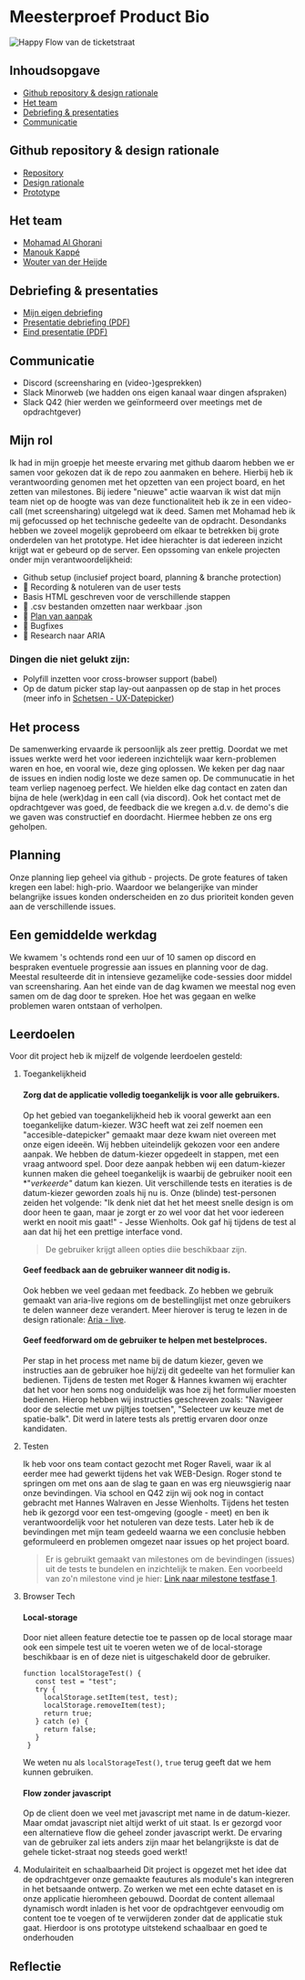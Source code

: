 # Meesterproef Product Bio
![Happy Flow van de ticketstraat](https://user-images.githubusercontent.com/33430655/84995585-79f5bc80-b14c-11ea-849b-a1d1b169dc70.gif)

## Inhoudsopgave
- [Github repository & design rationale]()
- [Het team]()
- [Debriefing & presentaties]()
- [Communicatie]()

## Github repository & design rationale 
- [Repository](https://github.com/Mokerstier/Rijksmuseum-Ticketflow)
- [Design rationale](https://github.com/Mokerstier/Rijksmuseum-Ticketflow/wiki/Design-rationale)
- [Prototype](https://rijks-ticket-flow.herokuapp.com/)

## Het team
- [Mohamad Al Ghorani](https://github.com/MohamadAlGhorani)
- [Manouk Kappé](https://github.com/ManoukK)
- [Wouter van der Heijde](https://github.com/Mokerstier)

## Debriefing & presentaties 
- [Mijn eigen debriefing](https://github.com/Mokerstier/meesterproef-1920/wiki/Debriefing)
- [Presentatie debriefing (PDF)](https://github.com/ManoukK/meesterproef-1920/files/4818881/Debriefing.pdf)
- [Eind presentatie (PDF)](https://github.com/Mokerstier/Rijksmuseum-Ticketflow/wiki/Laatste-presentatie)

## Communicatie
- Discord (screensharing en (video-)gesprekken)
- Slack Minorweb (we hadden ons eigen kanaal waar dingen afspraken)
- Slack Q42 (hier werden we geïnformeerd over meetings met de opdrachtgever)

## Mijn rol
Ik had in mijn groepje het meeste ervaring met github daarom hebben we er samen voor gekozen dat ik de repo zou aanmaken en behere. Hierbij heb ik verantwoording genomen met het opzetten van een project board, en het zetten van milestones. Bij iedere "nieuwe" actie waarvan ik wist dat mijn team niet op de hoogte was van deze functionaliteit heb ik ze in een video-call (met screensharing) uitgelegd wat ik deed.
Samen met Mohamad heb ik mij gefocussed op het technische gedeelte van de opdracht. Desondanks hebben we zoveel mogelijk geprobeerd om elkaar te betrekken bij grote onderdelen van het prototype. Het idee hierachter is dat iedereen inzicht krijgt wat er gebeurd op de server. Een opssoming van enkele projecten onder mijn verantwoordelijkheid:

- Github setup (inclusief project board, planning & branche protection)
- :pencil: Recording & notuleren van de user tests
- Basis HTML geschreven voor de verschillende stappen
- :pencil: .csv bestanden omzetten naar werkbaar .json
- :pencil: [Plan van aanpak](https://github.com/Mokerstier/Rijksmuseum-Ticketflow/wiki/Plan-van-aanpak)
- :bug: Bugfixes
- :pencil: Research naar ARIA

### Dingen die niet gelukt zijn:
- Polyfill inzetten voor cross-browser support (babel)
- Op de datum picker stap lay-out aanpassen op de stap in het proces (meer info in [Schetsen - UX-Datepicker]())

## Het process
De samenwerking ervaarde ik persoonlijk als zeer prettig. Doordat we met issues werkte werd het voor iedereen inzichtelijk waar kern-problemen waren en hoe, en vooral wie, deze ging oplossen. We keken per dag naar de issues en indien nodig loste we deze samen op. De communucatie in het team verliep nagenoeg perfect. We hielden elke dag contact en zaten dan bijna de hele (werk)dag in een call (via discord). Ook het contact met de opdrachtgever was goed, de feedback die we kregen a.d.v. de demo's die we gaven was constructief en doordacht. Hiermee hebben ze ons erg geholpen.

## Planning
Onze planning liep geheel via github - projects. De grote features of taken kregen een label: high-prio. Waardoor we belangerijke van minder belangrijke issues konden onderscheiden en zo dus prioriteit konden geven aan de verschillende issues.

## Een gemiddelde werkdag
We kwamem 's ochtends rond een uur of 10 samen op discord en bespraken eventuele progressie aan issues en planning voor de dag. Meestal resulteerde dit in intensieve gezamelijke code-sessies door middel van screensharing. Aan het einde van de dag kwamen we meestal nog even samen om de dag door te spreken. Hoe het was gegaan en welke problemen waren ontstaan of verholpen.


## Leerdoelen
Voor dit project heb ik mijzelf de volgende leerdoelen gesteld:

1. Toegankelijkheid
   #### Zorg dat de applicatie volledig toegankelijk is voor alle gebruikers.
   Op het gebied van toegankelijkheid heb ik vooral gewerkt aan een toegankelijke datum-kiezer.
   W3C heeft wat zei zelf noemen een "accesible-datepicker" gemaakt maar deze kwam niet overeen met onze eigen ideeën. Wij hebben uiteindelijk gekozen voor een andere aanpak. We hebben de datum-kiezer opgedeelt in stappen, met een vraag antwoord spel. Door deze aanpak hebben wij een datum-kiezer kunnen maken die geheel toegankelijk is waarbij de gebruiker nooit een *"*verkeerde"* datum kan kiezen. Uit verschillende tests en iteraties is de datum-kiezer geworden zoals hij nu is. Onze (blinde) test-personen zeiden het volgende: "Ik denk niet dat het het meest snelle design is om door heen te gaan, maar je zorgt er zo wel voor dat het voor iedereen werkt en nooit mis gaat!" - Jesse Wienholts.
   Ook gaf hij tijdens de test al aan dat hij het een prettige interface vond.

   >  De gebruiker krijgt alleen opties diie beschikbaar zijn.

    #### Geef feedback aan de gebruiker wanneer dit nodig is.
    Ook hebben we veel gedaan met feedback. Zo hebben we gebruik gemaakt van aria-live regions om de bestellinglijst met onze gebruikers te delen wanneer deze verandert. Meer hierover is terug te lezen in de design rationale: [Aria - live](https://github.com/Mokerstier/Rijksmuseum-Ticketflow/wiki/Wat-kunnen-wij-gebruiken-om-het-toegankelijker-te-maken-(met-aria)#aria-live).

    #### Geef feedforward om de gebruiker te helpen met bestelproces.
    Per stap in het process met name bij de datum kiezer, geven we instructies aan de gebruiker hoe hij/zij dit gedeelte van het formulier kan bedienen. Tijdens de testen met Roger & Hannes kwamen wij erachter dat het voor hen soms nog onduidelijk was hoe zij het formulier moesten bedienen. Hierop hebben wij instructies geschreven zoals: "Navigeer door de selectie met uw pijltjes toetsen", "Selecteer uw keuze met de spatie-balk". Dit werd in latere tests als prettig ervaren door onze kandidaten.

2. Testen

   Ik heb voor ons team contact gezocht met Roger Raveli, waar ik al eerder mee had gewerkt tijdens het vak WEB-Design. Roger stond te springen om met ons aan de slag te gaan en was erg nieuwsgierig naar onze bevindingen. Via school en Q42 zijn wij ook nog in contact gebracht met Hannes Walraven en Jesse Wienholts. Tijdens het testen heb ik gezorgd voor een test-omgeving (google - meet) en ben ik verantwoordelijk voor het notuleren van deze tests. Later heb ik de bevindingen met mijn team gedeeld waarna we een conclusie hebben geformuleerd en problemen omgezet naar issues op het project board.

   >Er is gebruikt gemaakt van milestones om de bevindingen (issues) uit de tests te bundelen en inzichtelijk te maken. Een voorbeeld van zo'n milestone vind je hier: [Link naar milestone testfase 1](https://github.com/Mokerstier/Rijksmuseum-Ticketflow/milestone/6?closed=1).

3. Browser Tech

   #### Local-storage
   Door niet alleen feature detectie toe te passen op de local storage maar ook een simpele test uit te voeren weten we of de local-storage beschikbaar is en of deze niet is uitgeschakeld door de gebruiker.
   ```
   function localStorageTest() {
      const test = "test";
      try {
        localStorage.setItem(test, test);
        localStorage.removeItem(test);
        return true;
      } catch (e) {
        return false;
      }
    }
   ```
   We weten nu als `localStorageTest()`, `true` terug geeft dat we hem kunnen gebruiken.

   #### Flow zonder javascript
   Op de client doen we veel met javascript met name in de datum-kiezer. Maar omdat javascript niet altijd werkt of uit staat. Is er gezorgd voor een alternatieve flow die geheel zonder javascript werkt. De ervaring van de gebruiker zal iets anders zijn maar het belangrijkste is dat de gehele ticket-straat nog steeds goed werkt!

4. Modulairiteit en schaalbaarheid
   Dit project is opgezet met het idee dat de opdrachtgever onze gemaakte feautures als module's kan integreren in het betsaande ontwerp. Zo werken we met een echte dataset en is onze applicatie hieromheen gebouwd. Doordat de content allemaal dynamisch wordt inladen is het voor de opdrachtgever eenvoudig om content toe te voegen of te verwijderen zonder dat de applicatie stuk gaat. Hierdoor is ons prototype uitstekend schaalbaar en goed te onderhouden

## Reflectie


<!-- Add a link to your live demo in Github Pages 🌐-->

<!-- ☝️ replace this description with a description of your own work -->

<!-- Add a nice poster image here at the end of the week, showing off your shiny frontend 📸 -->

<!-- Maybe a table of contents here? 📚 -->

<!-- How about a section that describes how to install this project? 🤓 -->

<!-- ...but how does one use this project? What are its features 🤔 -->

<!-- Maybe a checklist of done stuff and stuff still on your wishlist? ✅ -->

<!-- How about a license here? 📜 (or is it a licence?) 🤷 -->
